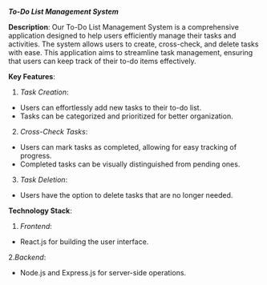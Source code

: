 ***To-Do List Management System***

**Description**:
Our To-Do List Management System is a comprehensive application designed to help users efficiently manage their tasks and activities. The system allows users to create, cross-check, and delete tasks with ease. This application aims to streamline task management, ensuring that users can keep track of their to-do items effectively.


**Key Features**:

1. *Task Creation*:
 - Users can effortlessly add new tasks to their to-do list.
 - Tasks can be categorized and prioritized for better organization.


2. *Cross-Check Tasks*:
 - Users can mark tasks as completed, allowing for easy tracking of progress.
 - Completed tasks can be visually distinguished from pending ones.

3. *Task Deletion*:
 - Users have the option to delete tasks that are no longer needed.

**Technology Stack**:

1. *Frontend*:
 - React.js for building the user interface.

2.*Backend*:
 - Node.js and Express.js for server-side operations.

